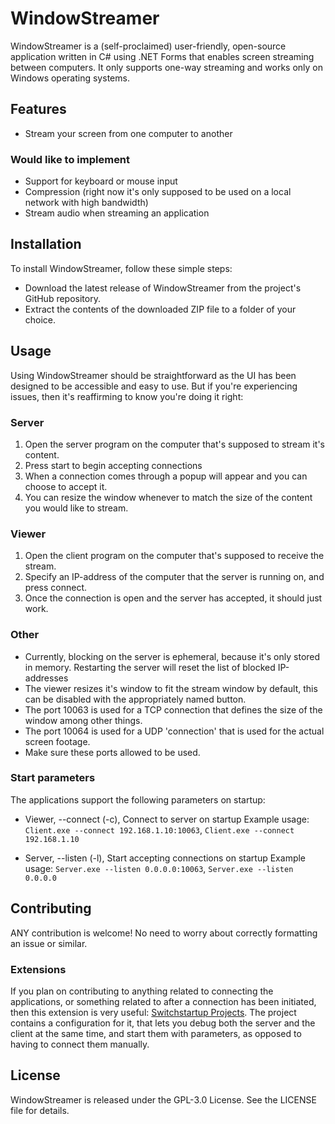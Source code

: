 # WindowStreamer

WindowStreamer is a (self-proclaimed) user-friendly, open-source application written in C# using .NET Forms that enables screen streaming between computers. It only supports one-way streaming and works only on Windows operating systems.

## Features

- Stream your screen from one computer to another

### Would like to implement
- Support for keyboard or mouse input
- Compression (right now it's only supposed to be used on a local network with high bandwidth)
- Stream audio when streaming an application

## Installation

To install WindowStreamer, follow these simple steps:

- Download the latest release of WindowStreamer from the project's GitHub repository.
- Extract the contents of the downloaded ZIP file to a folder of your choice.

## Usage

Using WindowStreamer should be straightforward as the UI has been designed to be accessible and easy to use. But if you're experiencing issues, then it's reaffirming to know you're doing it right: 

### Server
1. Open the server program on the computer that's supposed to stream it's content.
2. Press start to begin accepting connections
3. When a connection comes through a popup will appear and you can choose to accept it.
4. You can resize the window whenever to match the size of the content you would like to stream.

### Viewer
1. Open the client program on the computer that's supposed to receive the stream.
2. Specify an IP-address of the computer that the server is running on, and press connect.
3. Once the connection is open and the server has accepted, it should just work.

### Other
- Currently, blocking on the server is ephemeral, because it's only stored in memory. Restarting the server will reset the list of blocked IP-addresses
- The viewer resizes it's window to fit the stream window by default, this can be disabled with the appropriately named button.
- The port 10063 is used for a TCP connection that defines the size of the window among other things.
- The port 10064 is used for a UDP 'connection' that is used for the actual screen footage.
- Make sure these ports allowed to be used.

### Start parameters
The applications support the following parameters on startup:

- Viewer, --connect (-c), Connect to server on startup
Example usage: `Client.exe --connect 192.168.1.10:10063`, `Client.exe --connect 192.168.1.10`

- Server, --listen (-l), Start accepting connections on startup
Example usage: `Server.exe --listen 0.0.0.0:10063`, `Server.exe --listen 0.0.0.0`

## Contributing
ANY contribution is welcome! No need to worry about correctly formatting an issue or similar.

### Extensions
If you plan on contributing to anything related to connecting the applications, or something related to after a connection has been initiated, then this extension is very useful:  [Switchstartup Projects](https://heptapod.host/thirteen/switchstartupproject/). The project contains a configuration for it, that lets you debug both the server and the client at the same time, and start them with parameters, as opposed to having to connect them manually.

## License
WindowStreamer is released under the GPL-3.0 License. See the LICENSE file for details.